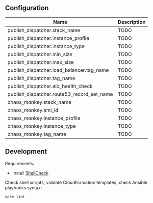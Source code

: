 ## Configuration

| Name                                         | Description |
|----------------------------------------------|-------------|
| publish_dispatcher.stack_name                | TODO        |
| publish_dispatcher.instance_profile          | TODO        |
| publish_dispatcher.instance_type             | TODO        |
| publish_dispatcher.min_size                  | TODO        |
| publish_dispatcher.max_size                  | TODO        |
| publish_dispatcher.load_balancer.tag_name    | TODO        |
| publish_dispatcher.tag_name                  | TODO        |
| publish_dispatcher.elb_health_check          | TODO        |
| publish_dispatcher.route53_record_set_name   | TODO        |
| chaos_monkey.stack_name                      | TODO        |
| chaos_monkey.ami_id                          | TODO        |
| chaos_monkey.instance_profile                | TODO        |
| chaos_monkey.instance_type                   | TODO        |
| chaos_monkey.tag_name                        | TODO        |

## Development

Requirements:

* Install [ShellCheck](https://github.com/koalaman/shellcheck#user-content-installing)

Check shell scripts, validate CloudFormation templates, check Ansible playbooks syntax:
```
make lint
```
